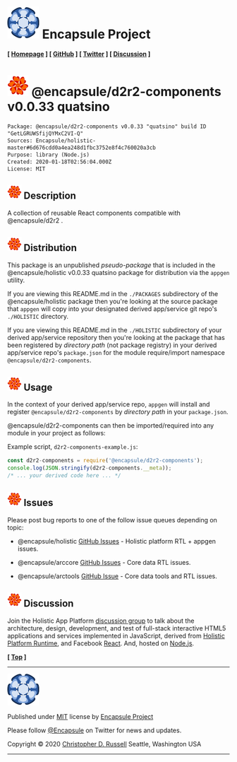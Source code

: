 # [![](ASSETS/blue-burst-encapsule.io-icon-72x72.png "Encapsule Project Homepage")](https://encapsule.io) Encapsule Project

**[ [Homepage](https://encapsule.io "Encapsule Project Homepage...") ] [ [GitHub](https://github.com/Encapsule "Encapsule Project GitHub...") ] [ [Twitter](https://twitter.com/Encapsule "Encapsule Project Twitter...") ] [ [Discussion](https://groups.google.com/a/encapsule.io/forum/#!forum/holistic-app-platform-discussion-group "Holistic app platform discussion group...") ]**

# ![](ASSETS/encapsule-holistic-48x48.png) @encapsule/d2r2-components v0.0.33 quatsino

```
Package: @encapsule/d2r2-components v0.0.33 "quatsino" build ID "GetLGRUWSfijQYMxC2VI-Q"
Sources: Encapsule/holistic-master#6d676cdd0a4ea248d1fbc3752e8f4c760020a3cb
Purpose: library (Node.js)
Created: 2020-01-18T02:56:04.000Z
License: MIT
```

## ![](ASSETS/encapsule-holistic-32x32.png) Description

A collection of reusable React components compatible with @encapsule/d2r2 <ComponentRouter/>.

## ![](ASSETS/encapsule-holistic-32x32.png) Distribution

This package is an unpublished _pseudo-package_ that is included in the @encapsule/holistic v0.0.33 quatsino package for distribution via the `appgen` utility.

If you are viewing this README.md in the `./PACKAGES` subdirectory of the @encapsule/holistic package then you're looking at the source package that `appgen` will copy into your designated derived app/service git repo's `./HOLISTIC` directory.

If you are viewing this README.md in the `./HOLISTIC` subdirectory of your derived app/service repository then you're looking at the package that has been registered by _directory path_ (not package registry) in your derived app/service repo's `package.json` for the module require/import namespace `@encapsule/d2r2-components`.

## ![](ASSETS/encapsule-holistic-32x32.png) Usage

In the context of your derived app/service repo, `appgen` will install and register `@encapsule/d2r2-components` by _directory path_ in your `package.json`.

@encapsule/d2r2-components can then be imported/required into any module in your project as follows:

Example script, `d2r2-components-example.js`:

```JavaScript
const d2r2-components = require('@encapsule/d2r2-components');
console.log(JSON.stringify(d2r2-components.__meta));
/* ... your derived code here ... */
```

## ![](ASSETS/encapsule-holistic-32x32.png) Issues

Please post bug reports to one of the follow issue queues depending on topic:

- @encapsule/holistic [GitHub Issues](https://github.com/Encapsule/holistic/issues) - Holistic platform RTL + appgen issues.

- @encapsule/arccore [GitHub Issues](https://github.com/Encapsule/ARCcore/issues) - Core data RTL issues.

- @encapsule/arctools [GitHub Issue](https://github.com/Encapsule/ARCtools/issues) - Core data tools and RTL issues.

## ![](ASSETS/encapsule-holistic-32x32.png) Discussion

Join the Holistic App Platform [discussion group](https://groups.google.com/a/encapsule.io/forum/#!forum/holistic-app-platform-discussion-group "Holistic app platform discussion group...") to talk about the architecture, design, development, and test of full-stack interactive HTML5 applications and services implemented in JavaScript, derived from [Holistic Platform Runtime](#holistic-platform-runtime), and Facebook [React](https://reactjs.org). And, hosted on [Node.js](https://nodejs.org).

**[ [Top](#encapsule-project "Scroll to the top of the page...") ]**

<hr>

[![Encapsule Project](ASSETS/blue-burst-encapsule.io-icon-72x72.png "Encapsule Project")](https://encapsule.io)

Published under [MIT](LICENSE) license by [Encapsule Project](https://encapsule.io)

Please follow [@Encapsule](https://twitter.com/encapsule) on Twitter for news and updates.

Copyright &copy; 2020 [Christopher D. Russell](https://github.com/ChrisRus) Seattle, Washington USA

<hr>